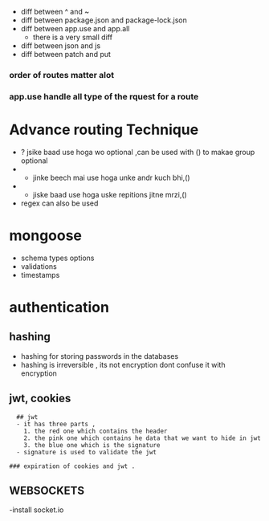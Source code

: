 - diff between ^ and ~
- diff between package.json and package-lock.json
- diff between app.use and app.all
    - there is a very small diff
- diff between json and js
- diff between patch and put


### order of routes matter alot

### app.use handle all type of the rquest for a route

# Advance routing Technique
- ?  jsike baad use hoga wo optional ,can be used with () to makae group optional
- *   jinke beech mai use hoga unke andr kuch bhi,()
- +   jiske baad use hoga uske repitions jitne mrzi,()
- regex can also be used


# mongoose
- schema types options
- validations
- timestamps


# authentication

## hashing
- hashing for storing passwords in the databases
- hashing is irreversible , its not encryption dont confuse it with encryption


## jwt, cookies 
      ## jwt
      - it has three parts ,
        1. the red one which contains the header
        2. the pink one which contains he data that we want to hide in jwt
        3. the blue one which is the signature 
      - signature is used to validate the jwt   

    ### expiration of cookies and jwt .
    
     
      





## WEBSOCKETS
-install socket.io
